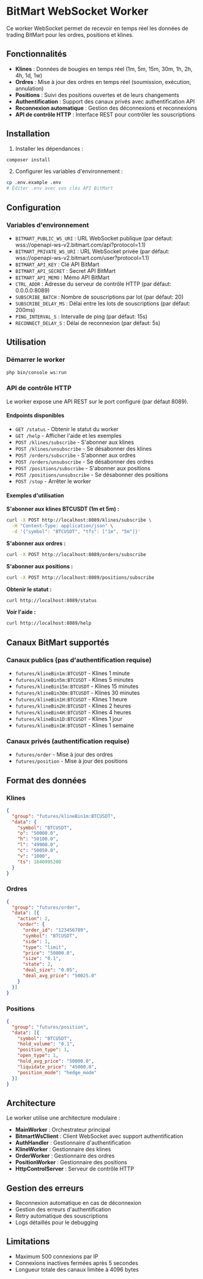 # BitMart WebSocket Worker

Ce worker WebSocket permet de recevoir en temps réel les données de trading BitMart pour les ordres, positions et klines.

## Fonctionnalités

- **Klines** : Données de bougies en temps réel (1m, 5m, 15m, 30m, 1h, 2h, 4h, 1d, 1w)
- **Ordres** : Mise à jour des ordres en temps réel (soumission, exécution, annulation)
- **Positions** : Suivi des positions ouvertes et de leurs changements
- **Authentification** : Support des canaux privés avec authentification API
- **Reconnexion automatique** : Gestion des déconnexions et reconnexions
- **API de contrôle HTTP** : Interface REST pour contrôler les souscriptions

## Installation

1. Installer les dépendances :
```bash
composer install
```

2. Configurer les variables d'environnement :
```bash
cp .env.example .env
# Éditer .env avec vos clés API BitMart
```

## Configuration

### Variables d'environnement

- `BITMART_PUBLIC_WS_URI` : URL WebSocket publique (par défaut: wss://openapi-ws-v2.bitmart.com/api?protocol=1.1)
- `BITMART_PRIVATE_WS_URI` : URL WebSocket privée (par défaut: wss://openapi-ws-v2.bitmart.com/user?protocol=1.1)
- `BITMART_API_KEY` : Clé API BitMart
- `BITMART_API_SECRET` : Secret API BitMart
- `BITMART_API_MEMO` : Mémo API BitMart
- `CTRL_ADDR` : Adresse du serveur de contrôle HTTP (par défaut: 0.0.0.0:8089)
- `SUBSCRIBE_BATCH` : Nombre de souscriptions par lot (par défaut: 20)
- `SUBSCRIBE_DELAY_MS` : Délai entre les lots de souscriptions (par défaut: 200ms)
- `PING_INTERVAL_S` : Intervalle de ping (par défaut: 15s)
- `RECONNECT_DELAY_S` : Délai de reconnexion (par défaut: 5s)

## Utilisation

### Démarrer le worker

```bash
php bin/console ws:run
```

### API de contrôle HTTP

Le worker expose une API REST sur le port configuré (par défaut 8089).

#### Endpoints disponibles

- `GET /status` - Obtenir le statut du worker
- `GET /help` - Afficher l'aide et les exemples
- `POST /klines/subscribe` - S'abonner aux klines
- `POST /klines/unsubscribe` - Se désabonner des klines
- `POST /orders/subscribe` - S'abonner aux ordres
- `POST /orders/unsubscribe` - Se désabonner des ordres
- `POST /positions/subscribe` - S'abonner aux positions
- `POST /positions/unsubscribe` - Se désabonner des positions
- `POST /stop` - Arrêter le worker

#### Exemples d'utilisation

**S'abonner aux klines BTCUSDT (1m et 5m) :**
```bash
curl -X POST http://localhost:8089/klines/subscribe \
  -H "Content-Type: application/json" \
  -d '{"symbol": "BTCUSDT", "tfs": ["1m", "5m"]}'
```

**S'abonner aux ordres :**
```bash
curl -X POST http://localhost:8089/orders/subscribe
```

**S'abonner aux positions :**
```bash
curl -X POST http://localhost:8089/positions/subscribe
```

**Obtenir le statut :**
```bash
curl http://localhost:8089/status
```

**Voir l'aide :**
```bash
curl http://localhost:8089/help
```

## Canaux BitMart supportés

### Canaux publics (pas d'authentification requise)
- `futures/klineBin1m:BTCUSDT` - Klines 1 minute
- `futures/klineBin5m:BTCUSDT` - Klines 5 minutes
- `futures/klineBin15m:BTCUSDT` - Klines 15 minutes
- `futures/klineBin30m:BTCUSDT` - Klines 30 minutes
- `futures/klineBin1H:BTCUSDT` - Klines 1 heure
- `futures/klineBin2H:BTCUSDT` - Klines 2 heures
- `futures/klineBin4H:BTCUSDT` - Klines 4 heures
- `futures/klineBin1D:BTCUSDT` - Klines 1 jour
- `futures/klineBin1W:BTCUSDT` - Klines 1 semaine

### Canaux privés (authentification requise)
- `futures/order` - Mise à jour des ordres
- `futures/position` - Mise à jour des positions

## Format des données

### Klines
```json
{
  "group": "futures/klineBin1m:BTCUSDT",
  "data": {
    "symbol": "BTCUSDT",
    "o": "50000.0",
    "h": "50100.0",
    "l": "49900.0",
    "c": "50050.0",
    "v": "1000",
    "ts": 1640995200
  }
}
```

### Ordres
```json
{
  "group": "futures/order",
  "data": [{
    "action": 2,
    "order": {
      "order_id": "123456789",
      "symbol": "BTCUSDT",
      "side": 1,
      "type": "limit",
      "price": "50000.0",
      "size": "0.1",
      "state": 2,
      "deal_size": "0.05",
      "deal_avg_price": "50025.0"
    }
  }]
}
```

### Positions
```json
{
  "group": "futures/position",
  "data": [{
    "symbol": "BTCUSDT",
    "hold_volume": "0.1",
    "position_type": 1,
    "open_type": 1,
    "hold_avg_price": "50000.0",
    "liquidate_price": "45000.0",
    "position_mode": "hedge_mode"
  }]
}
```

## Architecture

Le worker utilise une architecture modulaire :

- **MainWorker** : Orchestrateur principal
- **BitmartWsClient** : Client WebSocket avec support authentification
- **AuthHandler** : Gestionnaire d'authentification
- **KlineWorker** : Gestionnaire des klines
- **OrderWorker** : Gestionnaire des ordres
- **PositionWorker** : Gestionnaire des positions
- **HttpControlServer** : Serveur de contrôle HTTP

## Gestion des erreurs

- Reconnexion automatique en cas de déconnexion
- Gestion des erreurs d'authentification
- Retry automatique des souscriptions
- Logs détaillés pour le debugging

## Limitations

- Maximum 500 connexions par IP
- Connexions inactives fermées après 5 secondes
- Longueur totale des canaux limitée à 4096 bytes





